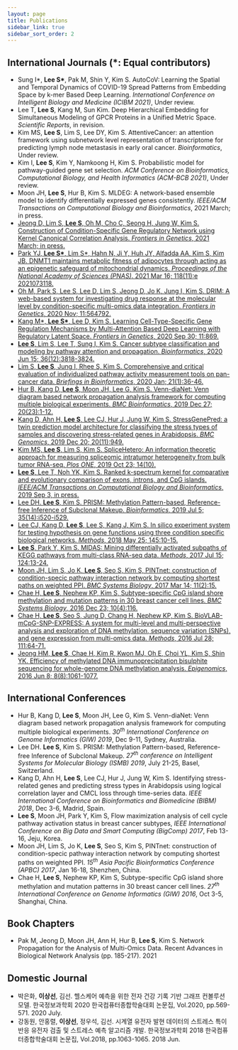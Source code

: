 ```yaml
---
layout: page
title: Publications
sidebar_link: true
sidebar_sort_order: 2
---
```


## International Journals (\*: Equal contributors)
- Sung I*, <strong>Lee S\*</strong>, Pak M, Shin Y, Kim S. AutoCoV: Learning the Spatial and Temporal Dynamics of COVID-19 Spread Patterns from Embedding Space by k-mer Based Deep Learning. <em>International Conference on Intelligent Biology and Medicine (ICIBM 2021)</em>, Under review.
- Lee T, <strong>Lee S</strong>, Kang M, Sun Kim. Deep Hierarchical Embedding for Simultaneous Modeling of GPCR Proteins in a Unified Metric Space. <em>Scientific Reports</em>, in revision.
- Kim MS, <strong>Lee S</strong>, Lim S, Lee DY, Kim S. AttentiveCancer: an attention framework using subnetwork level representation of transcriptome for predicting lymph node metastasis in early oral cancer. <em>Bioinformatics</em>, Under review.
- Kim I, <strong>Lee S</strong>, Kim Y, Namkoong H, Kim S. Probabilistic model for pathway-guided gene set selection. <em>ACM Conference on Bioinformatics, Computational Biology, and Health Informatics (ACM-BCB 2021)</em>, Under review.
- Moon JH, <strong>Lee S</strong>, Hur B, Kim S. MLDEG: A network-based ensemble model to identify differentially expressed genes consistently. <em>IEEE/ACM Transactions on Computational Biology and Bioinformatics</em>, 2021 March; in press.
- [Jeong D, Lim S, <strong>Lee S</strong>, Oh M, Cho C, Seong H, Jung W, Kim S. Construction of Condition-Specific Gene Regulatory Network using Kernel Canonical Correlation Analysis. <em>Frontiers in Genetics</em>, 2021 March; in press.](https://www.frontiersin.org/articles/10.3389/fgene.2021.652623/abstract)
- [Park YJ, <strong>Lee S\*</strong>, Lim S*, Hahn N, Ji Y, Huh JY, Alfadda AA, Kim S, Kim JB. DNMT1 maintains metabolic fitness of adipocytes through acting as an epigenetic safeguard of mitochondrial dynamics. <em>Proceedings of the National Academy of Sciences (PNAS)</em>. 2021 Mar 16; 118(11):e 2021073118.](https://www.pnas.org/content/118/11/e2021073118)
- [Oh M, Park S, Lee S, Lee D, Lim S, Jeong D, Jo K, Jung I, Kim S. DRIM: A web-based system for investigating drug response at the molecular level by condition-specific multi-omics data integration. <em>Frontiers in Genetics</em>, 2020 Nov; 11:564792.](https://www.frontiersin.org/articles/10.3389/fgene.2020.564792/full)
- [Kang M\*, <strong>Lee S\*</strong>, Lee D, Kim S. Learning Cell-Type-Specific Gene Regulation Mechanisms by Multi-Attention Based Deep Learning with Regulatory Latent Space. <em>Frontiers in Genetics</em>, 2020 Sep 30; 11:869.](https://www.frontiersin.org/articles/10.3389/fgene.2020.00869/full)
- [<strong>Lee S</strong>, Lim S, Lee T, Sung I, Kim S. Cancer subtype classification and modeling by pathway attention and propagation. <em>Bioinformatics</em>, 2020 Jun 15; 36(12):3818-3824.](https://academic.oup.com/bioinformatics/advance-article/doi/10.1093/bioinformatics/btaa203/5811233)
- [Lim S, <strong>Lee S</strong>, Jung I, Rhee S, Kim S. Comprehensive and critical evaluation of individualized pathway activity measurement tools on pan-cancer data. <em>Briefings in Bioinformatics</em>, 2020 Jan; 21(1):36-46.](https://academic.oup.com/bib/article/21/1/36/5181542)
- [Hur B, Kang D, <strong>Lee S</strong>, Moon JH, Lee G, Kim S. Venn-diaNet: Venn diagram based network propagation analysis framework for computing multiple biological experiments. <em>BMC Bioinformatics</em>, 2019 Dec 27; 20(23):1-12.](https://bmcbioinformatics.biomedcentral.com/articles/10.1186/s12859-019-3302-7)
- [Kang D, Ahn H, <strong>Lee S</strong>, Lee CJ, Hur J, Jung W, Kim S. StressGenePred: a twin prediction model architecture for classifying the stress types of samples and discovering stress-related genes in Arabidopsis. <em>BMC Genomics</em>, 2019 Dec 20; 20(11):949.](https://link.springer.com/article/10.1186/s12864-019-6283-z)
- [Kim MS, <strong>Lee S</strong>, Lim S, Kim S. SpliceHetero: An information theoretic approach for measuring spliceomic intratumor heterogeneity from bulk tumor RNA-seq. <em>Plos ONE</em>, 2019 Oct 23; 14(10).](https://journals.plos.org/plosone/article?id=10.1371/journal.pone.0223520)
- [<strong>Lee S</strong>, Lee T, Noh YK, Kim S. Ranked k-spectrum kernel for comparative and evolutionary comparison of exons, introns, and CpG islands. <em>IEEE/ACM Transactions on Computational Biology and Bioinformatics</em>, 2019 Sep 3, in press.](https://ieeexplore.ieee.org/abstract/document/8823008)
- [Lee DH. <strong>Lee S</strong>, Kim S. PRISM: Methylation Pattern-based, Reference-free Inference of Subclonal Makeup. <em>Bioinformatics</em>, 2019 Jul 5; 35(14):i520-i529.](https://academic.oup.com/bioinformatics/article/35/14/i520/5529252)
- [Lee CJ, Kang D, <strong>Lee S</strong>, Lee S, Kang J, Kim S. In silico experiment system for testing hypothesis on gene functions using three condition specific biological networks. <em>Methods</em>, 2018 May 25; 145:10-15.](https://www.sciencedirect.com/science/article/pii/S104620231830001X)
- [<strong>Lee S</strong>, Park Y, Kim S. MIDAS: Mining differentially activated subpaths of KEGG pathways from multi-class RNA-seq data. <em>Methods</em>, 2017 Jul 15; 124:13-24.](https://www.sciencedirect.com/science/article/pii/S1046202317300488)
- [Moon JH, Lim S, Jo K, <strong>Lee S</strong>, Seo S, Kim S, PINTnet: construction of condition-specic pathway interaction network by computing shortest paths on weighted PPI. <em>BMC Systems Biology</em>, 2017 Mar 14; 11(2):15.](https://link.springer.com/article/10.1186/s12918-017-0387-3)
- [Chae H, <strong>Lee S</strong>, Nephew KP, Kim S, Subtype-specific CpG island shore methylation and mutation patterns in 30 breast cancer cell lines. <em>BMC Systems Biology</em>, 2016 Dec 23; 10(4):116.](https://link.springer.com/article/10.1186/s12918-016-0356-2)
- [Chae H, <strong>Lee S</strong>, Seo S, Jung D, Chang H, Nephew KP, Kim S. BioVLAB-mCpG-SNP-EXPRESS: A system for multi-level and multi-perspective analysis and exploration of DNA methylation, sequence variation (SNPs), and gene expression from multi-omics data. <em>Methods</em>, 2016 Jul 28; 111:64-71.](https://www.sciencedirect.com/science/article/pii/S1046202316302304)
- [Jeong HM, <strong>Lee S</strong>, Chae H, Kim R, Kwon MJ, Oh E, Choi YL, Kim S, Shin YK. Efficiency of methylated DNA immunoprecipitation bisulphite sequencing for whole-genome DNA methylation analysis. <em>Epigenomics</em>, 2016 Jun 8; 8(8):1061-1077.](https://www.futuremedicine.com/doi/abs/10.2217/epi-2016-0038)

## International Conferences
- Hur B, Kang D, <strong>Lee S</strong>, Moon JH, Lee G, Kim S. Venn-diaNet: Venn diagram based network propagation analysis framework for computing multiple biological experiments. <em>30<sup>th</sup> International Conference on Genome Informatics (GIW) 2019</em>, Dec 9-11, Sydney, Australia.
- Lee DH. <strong>Lee S</strong>, Kim S. PRISM: Methylation Pattern-based, Reference-free Inference of Subclonal Makeup. <em>27<sup>th</sup> conference on Intelligent Systems for Molecular Biology (ISMB) 2019</em>, July 21-25, Basel, Switzerland.
- Kang D, Ahn H, <strong>Lee S</strong>, Lee CJ, Hur J, Jung W, Kim S. Identifying stress-related genes and predicting stress types in Arabidopsis using logical correlation layer and CMCL loss through time-series data. <em>IEEE International Conference on Bioinformatics and Biomedicine (BIBM) 2018</em>, Dec 3-6, Madrid, Spain.
- <strong>Lee S</strong>, Moon JH, Park Y, Kim S, Flow maximization analysis of cell cycle pathway activation status in breast cancer subtypes, <em>IEEE International Conference on Big Data and Smart Computing (BigComp) 2017</em>, Feb 13-16, Jeju, Korea.
- Moon JH, Lim S, Jo K, <strong>Lee S</strong>, Seo S, Kim S, PINTnet: construction of condition-specic pathway interaction network by computing shortest paths on weighted PPI. <em>15<sup>th</sup> Asia Pacific Bioinformatics Conference (APBC) 2017</em>, Jan 16-18, Shenzhen, China.
- Chae H, <strong>Lee S</strong>, Nephew KP, Kim S, Subtype-specific CpG island shore methylation and mutation patterns in 30 breast cancer cell lines. <em>27<sup>th</sup> International Conference on Genome Informatics (GIW) 2016</em>, Oct 3-5, Shanghai, China.

## Book Chapters
- Pak M, Jeong D, Moon JH, Ann H, Hur B, <strong>Lee S</strong>, Kim S. Network Propagation for the Analysis of Multi-Omics Data. Recent Advances in Biological Network Analysis (pp. 185-217). 2021

## Domestic Journal
- 박은화, <strong>이상선</strong>, 김선. 헬스케어 예측을 위한 전자 건강 기록 기반 그래프 컨볼루션 모델. 한국정보과학회 2020 한국컴퓨터종합학술대회 논문집, Vol.2020, pp.569-571. 2020 July.
- 강동원, 안홍렬, <strong>이상선</strong>, 정우석, 김선. 시계열 유전자 발현 데이터의 스트레스 특이 반응 유전자 검출 및 스트레스 예측 알고리즘 개발. 한국정보과학회 2018 한국컴퓨터종합학술대회 논문집, Vol.2018, pp.1063-1065. 2018 Jun.
